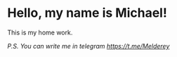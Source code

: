 # Hello, my name is Michael!

This is my home work.

_P.S. You can write me in telegram https://t.me/Melderey_
